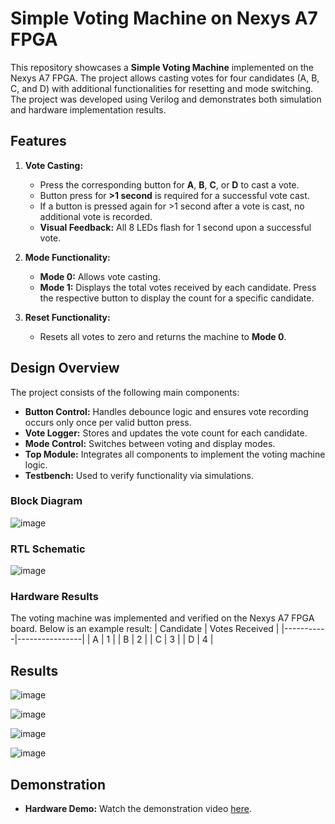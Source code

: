 # Simple Voting Machine on Nexys A7 FPGA

This repository showcases a **Simple Voting Machine** implemented on the Nexys A7 FPGA. The project allows casting votes for four candidates (A, B, C, and D) with additional functionalities for resetting and mode switching. The project was developed using Verilog and demonstrates both simulation and hardware implementation results.

## Features

1. **Vote Casting:**
   - Press the corresponding button for **A**, **B**, **C**, or **D** to cast a vote.
   - Button press for **>1 second** is required for a successful vote cast.
   - If a button is pressed again for >1 second after a vote is cast, no additional vote is recorded.
   - **Visual Feedback:** All 8 LEDs flash for 1 second upon a successful vote.

2. **Mode Functionality:**
   - **Mode 0:** Allows vote casting.
   - **Mode 1:** Displays the total votes received by each candidate. Press the respective button to display the count for a specific candidate.

3. **Reset Functionality:**
   - Resets all votes to zero and returns the machine to **Mode 0**.

## Design Overview

The project consists of the following main components:

- **Button Control:** Handles debounce logic and ensures vote recording occurs only once per valid button press.
- **Vote Logger:** Stores and updates the vote count for each candidate.
- **Mode Control:** Switches between voting and display modes.
- **Top Module:** Integrates all components to implement the voting machine logic.
- **Testbench:** Used to verify functionality via simulations.

### Block Diagram
![image](https://github.com/user-attachments/assets/d53b8abb-cff5-4cf3-be91-de9c3a6a57a9)

### RTL Schematic
![image](https://github.com/user-attachments/assets/453367d4-1156-4081-aabb-62d058a39b87)

### Hardware Results
The voting machine was implemented and verified on the Nexys A7 FPGA board. Below is an example result:
| Candidate | Votes Received |
|-----------|----------------|
| A         | 1              |
| B         | 2              |
| C         | 3              |
| D         | 4              |

## Results

![image](https://github.com/user-attachments/assets/2c9397d3-2949-4b08-bf76-f829394b6b22)

![image](https://github.com/user-attachments/assets/3b3a0734-01ad-41c0-b1ac-b88daecb0fab)

![image](https://github.com/user-attachments/assets/60b5d7eb-8142-4923-b8d6-c1a6519b6b43)

![image](https://github.com/user-attachments/assets/ae4c6eb9-3acd-498d-9012-18bf906e93d1)

## Demonstration

- **Hardware Demo:** Watch the demonstration video [here](https://youtu.be/GnJFNDx90b4?si=8Qkd9Xb-p5qHk6Bx).

